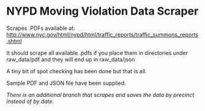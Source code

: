 NYPD Moving Violation Data Scraper
==================================

Scrapes .PDFs available at: http://www.nyc.gov/html/nypd/html/traffic_reports/traffic_summons_reports.shtml

It should scrape all available .pdfs if you place them in directories under raw_data/pdf and they will end up in raw_data/json

A tiny bit of spot checking has been done but that is all.

Sample PDF and JSON file have been supplied. 


*There is an additional branch that scrapes and saves the data by precinct instead of by date.*
